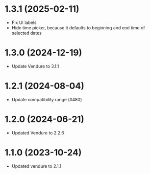 # 1.3.1 (2025-02-11)

- Fix UI labels
- Hide time picker, because it defaults to beginning and end time of selected dates

# 1.3.0 (2024-12-19)

- Update Vendure to 3.1.1

# 1.2.1 (2024-08-04)

- Update compatibility range (#480)

# 1.2.0 (2024-06-21)

- Updated Vendure to 2.2.6

# 1.1.0 (2023-10-24)

- Updated vendure to 2.1.1
